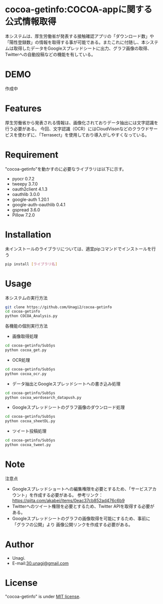 # cocoa-getinfo:COCOA-appに関する公式情報取得

本システムは、厚生労働省が発表する接触確認アプリの「ダウンロード数」や「陽性登録数」の情報を取得する事が可能である。またこれに付随し、本システムは取得したデータをGoogleスプレッドシートに出力、グラフ画像の取得、Twitterへの自動投稿などの機能を有している。

# DEMO

作成中

# Features

厚生労働省から発表される情報は、画像化されておりデータ抽出には文字認識を行う必要がある。
今回、文字認識（OCR）にはCloudVisonなどのクラウドサービスを使わずに、「Terrasect」を使用しており導入がしやすくなっている。

# Requirement

"cocoa-getinfo"を動かすのに必要なライブラリは以下に示す。

* pyocr 0.7.2
* tweepy 3.7.0
* oauth2client 4.1.3
* oauthlib 3.0.0
* google-auth 1.20.1
* google-auth-oauthlib 0.4.1
* gspread 3.6.0
* Pillow 7.2.0

# Installation

未インストールのライブラリについては、適宜pipコマンドでインストールを行う

```bash
pip install [ライブラリ名]
```

# Usage

本システムの実行方法

```bash
git clone https://github.com/Unagi2/cocoa-getinfo
cd cocoa-getinfo
python COCOA_Analysis.py
```
各機能の個別実行方法
* 画像取得処理
```bash
cd cocoa-getinfo/SubSys
python cocoa_get.py
```
* OCR処理
```bash
cd cocoa-getinfo/SubSys
python cocoa_ocr.py
```
* データ抽出とGoogleスプレッドシートへの書き込み処理
```bash
cd cocoa-getinfo/SubSys
python cocoa_wordsearch_datapush.py
```
* Googleスプレッドシートのグラフ画像のダウンロード処理
```bash
cd cocoa-getinfo/SubSys
python cocoa_sheetDL.py
```
* ツイート投稿処理
```bash
cd cocoa-getinfo/SubSys
python cocoa_tweet.py
```
# Note

注意点
* Googleスプレッドショートへの編集権限を必要とするため、「サービスアカウント」を作成する必要がある。
参考リンク：https://qiita.com/akabei/items/0eac37cb852ad476c6b9
* Twitterへのツイート権限を必要とするため、Twitter APIを取得する必要がある。
* Googleスプレッドシートのグラフの画像取得を可能にするため、事前に「グラフの公開」より 画像公開リンクを作成する必要がある。

# Author

* Unagi.
* E-mail:30.unagi@gmail.com

# License

"cocoa-getinfo" is under [MIT license](https://en.wikipedia.org/wiki/MIT_License).
